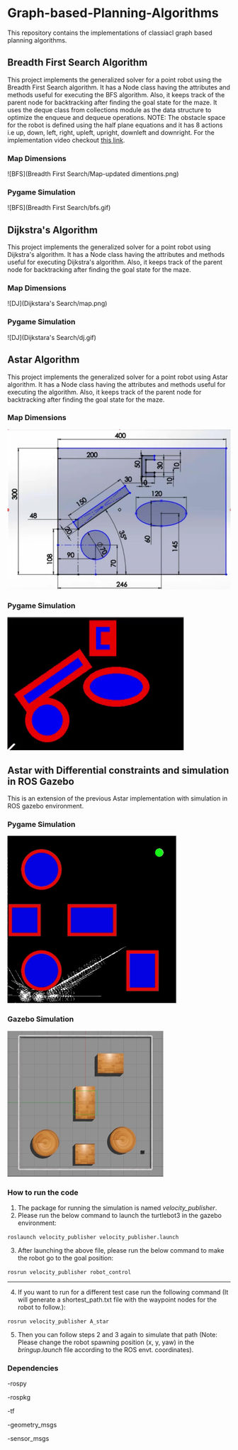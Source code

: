 # Graph-based-Planning-Algorithms
This repository contains the implementations of classiacl graph based planning algorithms.

## Breadth First Search Algorithm
This project implements the generalized solver for a point robot using the Breadth
First Search algorithm. It has a Node class having the attributes and methods useful
for executing the BFS algorithm. Also, it keeps track of the parent node for
backtracking after finding the goal state for the maze. It uses the deque class from
collections module as the data structure to optimize the enqueue and dequeue
operations. NOTE: The obstacle space for the robot is defined using the half
plane equations and it has 8 actions i.e up, down, left, right, upleft, upright,
downleft and downright. For the implementation video checkout [this link](https://drive.google.com/file/d/1KIGiUc6lRY8RuYK_3aIm1XiIpMVz_Fxm/view?usp=sharing).

### Map Dimensions
![BFS](Breadth First Search/Map-updated dimentions.png)
 
### Pygame Simulation 
![BFS](Breadth First Search/bfs.gif)

## Dijkstra's Algorithm
This project implements the generalized solver for a point robot using Dijkstra's
algorithm. It has a Node class having the attributes and methods useful for executing
Dijkstra's algorithm. Also, it keeps track of the parent node for backtracking after
finding the goal state for the maze.

### Map Dimensions
![DJ](Dijkstara's Search/map.png)
 
### Pygame Simulation 
![DJ](Dijkstara's Search/dj.gif)

## Astar Algorithm 
This project implements the generalized solver for a point robot using Astar  
algorithm. It has a Node class having the attributes and methods useful for executing
the algorithm. Also, it keeps track of the parent node for backtracking after
finding the goal state for the maze.

### Map Dimensions
![Astar](Astar/map.png)
 
### Pygame Simulation 
![Astar](Astar/Astar.gif)

## Astar with Differential constraints and simulation in ROS Gazebo
This is an extension of the previous Astar implementation with simulation in ROS gazebo environment. 

### Pygame Simulation 
![Astar](Astar_implemenatation_in_ROS/astar.gif)

### Gazebo Simulation 
![Astar in ros](Astar_implemenatation_in_ROS/ros.gif)

### How to run the code 
1) The package for running the simulation is named *velocity_publisher*.
2) Please run the below command to launch the turtlebot3 in the gazebo
environment:

```roslaunch velocity_publisher velocity_publisher.launch```

3) After launching the above file, please run the below command to make the
robot go to the goal position:

```rosrun velocity_publisher robot_control```

__________________________________________________________________________

4) If you want to run for a different test case run the following command (It will generate a shortest_path.txt file with the waypoint nodes for the robot
to follow.):

```rosrun velocity_publisher A_star```

5) Then you can follow steps 2 and 3 again to simulate that path (Note: Please
change the robot spawning position (x, y, yaw) in the *bringup.launch* file
according to the ROS envt. coordinates).

### Dependencies

-rospy

-rospkg

-tf

-geometry_msgs

-sensor_msgs







